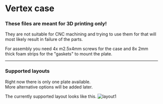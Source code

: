 # Vertex case

### These files are meant for 3D printing only! 

They are not suitable for CNC machining and trying to use them for that will most likely result in failure of the parts.

For assembly you need 4x m2.5x4mm screws for the case and 8x 2mm thick foam strips for the "gaskets" to mount the plate.

---

### Supported layouts

Right now there is only one plate available.  
More alternative options will be added later.

The currently supported layout looks like this.
<img src="https://i.imgur.com/9Hr0c7Q.png" alt="layout1"/>

<!--Plate 2  
<img src="https://i.imgur.com/FzC2Qn9.png" alt="layout2"/>

Plate 3  
<img src="https://i.imgur.com/ZxjCJdc.png" alt="layout3"/>
-->
